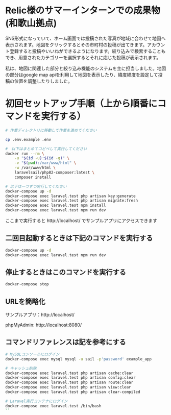 # Relic様のサマーインターンでの成果物(和歌山拠点)

SNS形式になっていて、ホーム画面では投稿された写真が地域に合わせて地図へ表示されます。地図をクリックするとその市町村の投稿が出てきます。アカウント登録すると投稿やいいねができるようになります。絞り込みで検索することもでき、用意されたカテゴリーを選択するとそれに応じた投稿が表示されます。

私は、地図に関連した部分と絞り込み機能のシステムを主に担当しました。地図の部分はgoogle map apiを利用して地図を表示したり、緯度経度を設定して投稿の位置を調整したりしました。



# 初回セットアップ手順（上から順番にコマンドを実行する）

```sh
# 作業ディレクトリに移動して作業を進めてください 

cp .env.example .env

#　以下はまとめてコピペして実行してください
docker run --rm \
    -u "$(id -u):$(id -g)" \
    -v "$(pwd):/var/www/html" \
    -w /var/www/html \
    laravelsail/php82-composer:latest \
    composer install

# 以下は一つずつ実行してください
docker-compose up -d
docker-compose exec laravel.test php artisan key:generate
docker-compose exec laravel.test php artisan migrate:fresh
docker-compose exec laravel.test npm install
docker-compose exec laravel.test npm run dev
```

ここまで実行すると http://localhost/ でサンプルアプリにアクセスできます

## 二回目起動するときは下記のコマンドを実行する

```sh
docker-compose up -d
docker-compose exec laravel.test npm run dev
```

## 停止するときはこのコマンドを実行する

```sh
docker-compose stop
```

## URLを簡略化
サンプルアプリ：http://localhost/

phpMyAdmin: http://localhost:8080/

## コマンドリファレンスは記を参考にする

```sh
# MySQLコンソールにログイン
docker-compose exec mysql mysql -u sail -p'password' example_app

# キャッシュ削除
docker-compose exec laravel.test php artisan cache:clear
docker-compose exec laravel.test php artisan config:clear
docker-compose exec laravel.test php artisan route:clear
docker-compose exec laravel.test php artisan view:clear
docker-compose exec laravel.test php artisan clear-compiled

# Laravel実行コンテナにログイン
docker-compose exec laravel.test /bin/bash
``
